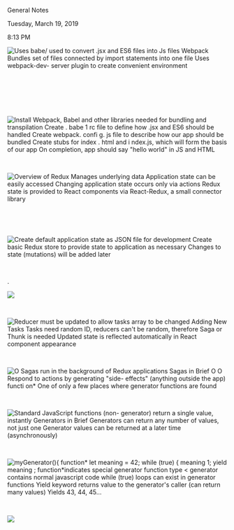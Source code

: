 General Notes

Tuesday, March 19, 2019

8:13 PM

![Uses babe/ used to convert .jsx and ES6 files into Js files Webpack Bundles set of files connected by import statements into one file Uses webpack-dev- server plugin to create convenient environment ](000_General_Notes_000.png)

 

 

 

![Install Webpack, Babel and other libraries needed for bundling and transpilation Create . babe 1 rc file to define how .jsx and ES6 should be handled Create webpack. confi g. js file to describe how our app should be bundled Create stubs for index . html and i ndex.js, which will form the basis of our app On completion, app should say \"hello world\" in JS and HTML ](000_General_Notes_001.png)

 

![Overview of Redux Manages underlying data Application state can be easily accessed Changing application state occurs only via actions Redux state is provided to React components via React-Redux, a small connector library ](000_General_Notes_002.png)

 

 

![Create default application state as JSON file for development Create basic Redux store to provide state to application as necessary Changes to state (mutations) will be added later ](000_General_Notes_003.png)

 

.

![](000_General_Notes_004.png)

 

![Reducer must be updated to allow tasks array to be changed Adding New Tasks Tasks need random ID, reducers can\'t be random, therefore Saga or Thunk is needed Updated state is reflected automatically in React component appearance ](000_General_Notes_005.png)

 

![O Sagas run in the background of Redux applications Sagas in Brief O O Respond to actions by generating \"side- effects\" (anything outside the app) functi on\* One of only a few places where generator functions are found ](000_General_Notes_006.png)

 

![Standard JavaScript functions (non- generator) return a single value, instantly Generators in Brief Generators can return any number of values, not just one Generator values can be returned at a later time (asynchronously) ](000_General_Notes_007.png)

 

![myGenerator(){ function\* let meaning = 42; while (true) { meaning 1; yield meaning ; function\*indicates special generator function type \< generator contains normal javascript code while (true) loops can exist in generator functions Yield keyword returns value to the generator\'s caller (can return many values) Yields 43, 44, 45\... ](000_General_Notes_008.png)

 

![](000_General_Notes_009.png)

 

 
